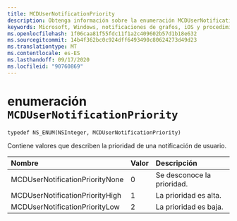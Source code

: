 ```yaml
---
title: MCDUserNotificationPriority
description: Obtenga información sobre la enumeración MCDUserNotificationPriority. Esta enumeración contiene valores que describen la prioridad de una notificación de usuario.
keywords: Microsoft, Windows, notificaciones de grafos, iOS y procedimientos de iPhone
ms.openlocfilehash: 1f06caa81f55fdc11f1a2c409602b57d1b18e632
ms.sourcegitcommit: 14b4f362bc0c924dff6493490c80624273d49d23
ms.translationtype: MT
ms.contentlocale: es-ES
ms.lasthandoff: 09/17/2020
ms.locfileid: "90760869"
---
```

# <a name="enum-mcdusernotificationpriority"></a>enumeración `MCDUserNotificationPriority`

```
typedef NS_ENUM(NSInteger, MCDUserNotificationPriority)
```

Contiene valores que describen la prioridad de una notificación de usuario.

|Nombre | Valor | Descripción |
|:-- |:-- |:-- |
|   MCDUserNotificationPriorityNone |0| Se desconoce la prioridad.|
|   MCDUserNotificationPriorityHigh |1| La prioridad es alta.|
|   MCDUserNotificationPriorityLow|2| La prioridad es baja.|